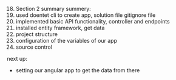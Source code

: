 18. Section 2 summary
    summery:
1. used doentet cli to create app, solution file gitignore file
1. implemented basic API functionality, controller and endpoints
1. installed entity framework, get data
1. project structure
1. configuration of the variables of our app
1. source control

next up:

- setting our angular app to get the data from there
